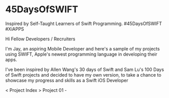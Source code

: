 # 45DaysOfSWIFT
Inspired by Self-Taught Learners of Swift Programming. #45DaysOfSWIFT #XiAPPS

Hi Fellow Developers / Recruiters

I'm Jay, an aspiring Mobile Developer and here's a sample of my projects using SWIFT, Apple's newest programming language in developing their apps.

I've been inspired by Allen Wang's 30 days of Swift and Sam Lu's 100 Days of Swift projects and decided to have my own version, to take a chance to showcase my progress and skills as a Swift iOS Developer

< Project Index >
Project 01 -
